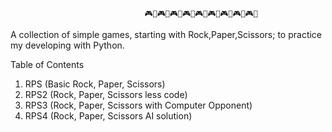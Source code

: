                                   🎮🎲🎮🎲🎮🎲🎮🎲🎮🎲🎮🎲🎮🎲🎮🎲🎮🎲

                                  
A collection of simple games, starting with Rock,Paper,Scissors; to practice my developing with Python. 

Table of Contents 
1. RPS (Basic Rock, Paper, Scissors)
2. RPS2 (Rock, Paper, Scissors less code)
3. RPS3 (Rock, Paper, Scissors with Computer Opponent)
4. RPS4 (Rock, Paper, Scissors AI solution)
